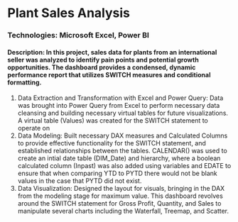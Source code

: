 # **Plant Sales Analysis**
### Technologies: Microsoft Excel, Power BI
#### Description: In this project, sales data for plants from an international seller was analyzed to identify pain points and potential growth opportunities. The dashboard provides a condensed, dynamic performance report that utilizes SWITCH measures and conditional formatting.
1. Data Extraction and Transformation with Excel and Power Query: Data was brought into Power Query from Excel to perform necessary data cleansing and building necessary virtual tables for future visualizations. A virtual table (Values) was created for the SWITCH statement to operate on
2. Data Modeling: Built necessary DAX measures and Calculated Columns to provide effective functionality for the SWITCH statement, and established relationships between the tables. CALENDAR() was used to create an intial date table (DIM_Date) and hierarchy, where a boolean calculated column (Inpast) was also added using variables and EDATE to ensure that when comparing YTD to PYTD there would not be blank values in the case that PYTD did not exist.
3. Data Visualization: Designed the layout for visuals, bringing in the DAX from the modeling stage for maximum value. This dashboard revolves around the SWITCH statement for Gross Profit, Quantity, and Sales to manipulate several charts including the Waterfall, Treemap, and Scatter.
